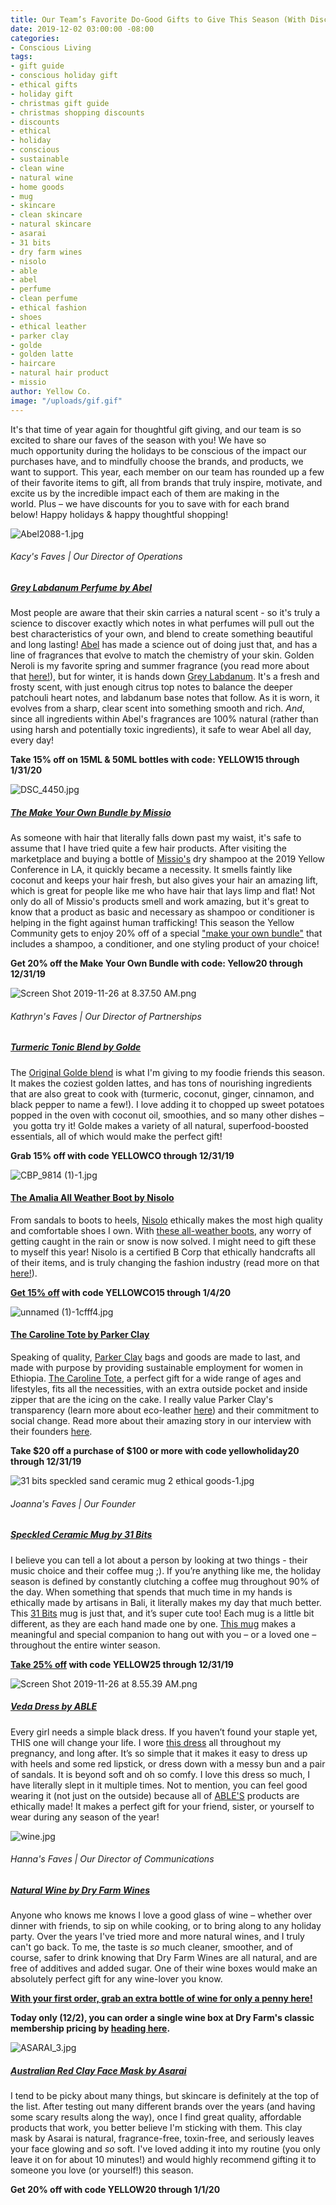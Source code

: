 ```yaml
---
title: Our Team’s Favorite Do-Good Gifts to Give This Season (With Discounts!)
date: 2019-12-02 03:00:00 -08:00
categories:
- Conscious Living
tags:
- gift guide
- conscious holiday gift
- ethical gifts
- holiday gift
- christmas gift guide
- christmas shopping discounts
- discounts
- ethical
- holiday
- conscious
- sustainable
- clean wine
- natural wine
- home goods
- mug
- skincare
- clean skincare
- natural skincare
- asarai
- 31 bits
- dry farm wines
- nisolo
- able
- abel
- perfume
- clean perfume
- ethical fashion
- shoes
- ethical leather
- parker clay
- golde
- golden latte
- haircare
- natural hair product
- missio
author: Yellow Co.
image: "/uploads/gif.gif"
---
```


It's that time of year again for thoughtful gift giving, and our team is so excited to share our faves of the season with you! We have so much opportunity during the holidays to be conscious of the impact our purchases have, and to mindfully choose the brands, and products, we want to support. This year, each member on our team has rounded up a few of their favorite items to gift, all from brands that truly inspire, motivate, and excite us by the incredible impact each of them are making in the world. Plus – we have discounts for you to save with for each brand below! Happy holidays & happy thoughtful shopping!

![Abel2088-1.jpg](/uploads/Abel2088-1.jpg)

###### Kacy's Faves | Our Director of Operations

##### [Grey Labdanum Perfume by Abel](https://us.abelodor.com/shop/grey-labdanum/)

Most people are aware that their skin carries a natural scent - so it's truly a science to discover exactly which notes in what perfumes will pull out the best characteristics of your own, and blend to create something beautiful and long lasting! [Abel](https://us.abelodor.com/) has made a science out of doing just that, and has a line of fragrances that evolve to match the chemistry of your skin. Golden Neroli is my favorite spring and summer fragrance (you read more about that [here!](https://yellowco.co/blog/2018/12/14/16-non-toxic-perfumes-perfect-fragrance/)), but for winter, it is hands down [Grey Labdanum](https://us.abelodor.com/shop/grey-labdanum/). It's a fresh and frosty scent, with just enough citrus top notes to balance the deeper patchouli heart notes, and labdanum base notes that follow. As it is worn, it evolves from a sharp, clear scent into something smooth and rich. _And_, since all ingredients within Abel's fragrances are 100% natural (rather than using harsh and potentially toxic ingredients), it safe to wear Abel all day, every day! 

**Take 15% off on 15ML & 50ML bottles with code: YELLOW15 through 1/31/20**

![DSC_4450.jpg](/uploads/DSC_4450.jpg)

##### [The Make Your Own Bundle by Missio](https://www.missiohair.com/shopmissio/custombundle)

As someone with hair that literally falls down past my waist, it's safe to assume that I have tried quite a few hair products. After visiting the marketplace and buying a bottle of [Missio's](https://www.missiohair.com/) dry shampoo at the 2019 Yellow Conference in LA, it quickly became a necessity. It smells faintly like coconut and keeps your hair fresh, but also gives your hair an amazing lift, which is great for people like me who have hair that lays limp and flat! Not only do all of Missio's products smell and work amazing, but it's great to know that a product as basic and necessary as shampoo or conditioner is helping in the fight against human trafficking! This season the Yellow Community gets to enjoy 20% off of a special ["make your own bundle"](https://www.missiohair.com/shopmissio/custombundle) that includes a shampoo, a conditioner, and one styling product of your choice! 

**Get 20% off the Make Your Own Bundle with code: Yellow20 through 12/31/19**

![Screen Shot 2019-11-26 at 8.37.50 AM.png](/uploads/Screen%20Shot%202019-11-26%20at%208.37.50%20AM.png)

###### Kathryn's Faves | Our Director of Partnerships

##### [Turmeric Tonic Blend by Golde](https://golde.co/products/golde-turmeric-powder)

The [Original Golde blend](https://golde.co/products/golde-turmeric-powder) is what I'm giving to my foodie friends this season. It makes the coziest golden lattes, and has tons of nourishing ingredients that are also great to cook with (turmeric, coconut, ginger, cinnamon, and black pepper to name a few!). I love adding it to chopped up sweet potatoes popped in the oven with coconut oil, smoothies, and so many other dishes – you gotta try it! Golde makes a variety of all natural, superfood-boosted essentials, all of which would make the perfect gift!

**Grab 15% off with code YELLOWCO through 12/31/19**

![CBP_9814 (1)-1.jpg](/uploads/CBP_9814%20(1)-1.jpg)

#### [The Amalia All Weather Boot by Nisolo](http://www.anrdoezrs.net/click-9216101-13855541) 

From sandals to boots to heels, [Nisolo](http://www.jdoqocy.com/click-9216101-12504316) ethically makes the most high quality and comfortable shoes I own. With [these all-weather boots](http://www.anrdoezrs.net/click-9216101-13855541), any worry of getting caught in the rain or snow is now solved. I might need to gift these to myself this year! Nisolo is a certified B Corp that ethically handcrafts all of their items, and is truly changing the fashion industry (read more on that [here!](https://yellowco.co/blog/2019/11/25/competitors-nisolo-able-movement-transparency-fashion-industry/)).

**[Get 15% off](http://www.jdoqocy.com/click-9216101-12504316) with code YELLOWCO15 through 1/4/20**

![unnamed (1)-1cfff4.jpg](/uploads/unnamed%20(1)-1cfff4.jpg)

#### [The Caroline Tote by Parker Clay](https://www.parkerclay.com/products/caroline-tote?variant=2125236535317) 

Speaking of quality, [Parker Clay](https://www.parkerclay.com/) bags and goods are made to last, and made with purpose by providing sustainable employment for women in Ethiopia. [The Caroline Tote](https://www.parkerclay.com/products/caroline-tote?variant=2125236535317), a perfect gift for a wide range of ages and lifestyles, fits all the necessities, with an extra outside pocket and inside zipper that are the icing on the cake. I really value Parker Clay's transparency (learn more about eco-leather [here](https://www.parkerclay.com/collections/sustainable-leather)) and their commitment to social change. Read more about their amazing story in our interview with their founders [here](https://yellowco.co/blog/2018/04/11/parker-clay-founder-ethiopia-social-entrepreneur/).

**Take $20 off a purchase of $100 or more with code yellowholiday20 through 12/31/19**

![31 bits speckled sand ceramic mug 2 ethical goods-1.jpg](/uploads/31%20bits%20speckled%20sand%20ceramic%20mug%202%20ethical%20goods-1.jpg)

###### Joanna's Faves | Our Founder

##### [Speckled Ceramic Mug by 31 Bits](https://31bits.com/collections/home-gifts/products/speckled-sand-ceramic-mug?variant=30987083677779)

I believe you can tell a lot about a person by looking at two things - their music choice and their coffee mug ;). If you’re anything like me, the holiday season is defined by constantly clutching a coffee mug throughout 90% of the day. When something that spends that much time in my hands is ethically made by artisans in Bali, it literally makes my day that much better. This [31 Bits](https://31bits.com/) mug is just that, and it’s super cute too! Each mug is a little bit different, as they are each hand made one by one. [This mug](https://31bits.com/collections/home-gifts/products/speckled-sand-ceramic-mug?variant=30987083677779) makes a meaningful and special companion to hang out with you – or a loved one – throughout the entire winter season.

**[Take 25% off](https://31bits.com/discount/YELLOW25) with code YELLOW25 through 12/31/19**

![Screen Shot 2019-11-26 at 8.55.39 AM.png](/uploads/Screen%20Shot%202019-11-26%20at%208.55.39%20AM.png)

##### [Veda Dress by ABLE](https://www.livefashionable.com/collections/dresses-jumpsuits/products/veda-midi-dress?variant=30843713650768)

Every girl needs a simple black dress. If you haven’t found your staple yet, THIS one will change your life. I wore [this dress](https://www.livefashionable.com/collections/dresses-jumpsuits/products/veda-midi-dress?variant=30843713650768) all throughout my pregnancy, and long after. It’s so simple that it makes it easy to dress up with heels and some red lipstick, or dress down with a messy bun and a pair of sandals. It is beyond soft and oh so comfy. I love this dress so much, I have literally slept in it multiple times. Not to mention, you can feel good wearing it (not just on the outside) because all of [ABLE'S](https://www.livefashionable.com/) products are ethically made! It makes a perfect gift for your friend, sister, or yourself to wear during any season of the year! 

![wine.jpg](/uploads/wine.jpg)

###### Hanna's Faves | Our Director of Communications

##### [Natural Wine by Dry Farm Wines](dryfarmwines.com/yellowco)

Anyone who knows me knows I love a good glass of wine – whether over dinner with friends, to sip on while cooking, or to bring along to any holiday party. Over the years I've tried more and more natural wines, and I truly can't go back. To me, the taste is _so_ much cleaner, smoother, and of course, safer to drink knowing that Dry Farm Wines are all natural, and are free of additives and added sugar. One of their wine boxes would make an absolutely perfect gift for any wine-lover you know.

**[With your first order, grab an extra bottle of wine for only a penny here!](dryfarmwines.com/yellowco)**

**Today only (12/2), you can order a single wine box at Dry Farm's classic membership pricing by [heading here](dryfarmwines.com/cybermonday?rfsn=2696666.b75923).**

![ASARAI_3.jpg](/uploads/ASARAI_3.jpg)

##### [Australian Red Clay Face Mask by Asarai](https://www.asarai.com/products/earth-tones-mask)

I tend to be picky about many things, but skincare is definitely at the top of the list. After testing out many different brands over the years (and having some scary results along the way), once I find great quality, affordable products that work, you better believe I'm sticking with them. This clay mask by Asarai is natural, fragrance-free, toxin-free, and seriously leaves your face glowing and _so_ soft. I've loved adding it into my routine (you only leave it on for about 10 minutes!) and would highly recommend gifting it to someone you love (or yourself!) this season. 

**Get 20% off with code YELLOW20 through 1/1/20**
